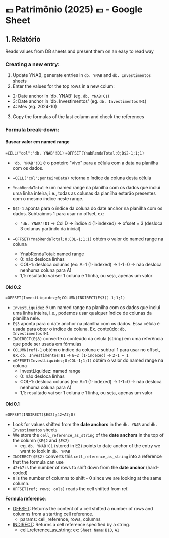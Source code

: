 # 💷 Patrimônio (2025) 💶 - Google Sheet

## 1. Relatório

Reads values from DB sheets and present them on an easy to read way

### Creating a new entry:

1. Update YNAB, generate entries in `db. YNAB` and `db. Investimentos` sheets
2. Enter the values for the top rows in a new colum:

- 2: Date anchor in 'db. YNAB' (eg. `db. YNAB!C1`)
- 3: Date anchor in 'db. Investimentos' (eg. `db. Investimentos!H1`)
- 4: Mês (eg. 2024-10)

3. Copy the formulas of the last column and check the references

### Formula break-down:

#### Buscar valor em named range

`=CELL("col";'db. YNAB'!D1)`
`=OFFSET(YnabRendaTotal;0;D$2-1;1;1)`

- `'db. YNAB'!D1` é o ponteiro "vivo" para a célula com a data na planilha com os dados.
- `=CELL("col";ponteiroData)` retorna o índice da coluna desta célula

- `YnabRendaTotal` é um named range na planilha com os dados que inclui uma linha inteira, i.e., todas as colunas da planílha estarão presentes com o mesmo índice neste range.
- `D$2-1` aponta para o índice da coluna do date anchor na planilha com os dados. Subtraimos 1 para usar no offset, ex:
  - `'db. YNAB'!D1` → Col D → índice 4 (1-indexed) → ofsset = 3 (desloca 3 colunas partindo da inicial)
- `=OFFSET(YnabRendaTotal;0;COL-1;1;1)` obtém o valor do named range na coluna
  - YnabRendaTotal: named range
  - 0: não desloca linhas
  - COL-1: desloca colunas (ex: A=1 (1-indexed) → 1-1=0 → não desloca nenhuma coluna para A)
  - 1,1: resultado vai ser 1 coluna e 1 linha, ou seja, apenas um valor

#### Old 0.2

`=OFFSET(InvestLiquidez;0;COLUMN(INDIRECT(E$3))-1;1;1)`

- `InvestLiquidez` é um named range na planilha com os dados que inclui uma linha inteira, i.e., podemos usar qualquer índice de colunas da planilha nele.
- `E$3` aponta para o date anchor na planilha com os dados. Essa célula é usada para obter o índice da coluna. Ex. conteúdo: `db. Investimentos!H1`
- `INDIRECT(E$3)` converte o conteúdo da célula (string) em uma referência que pode ser usada em fórmulas
- `COLUMN(ref)-1` obtém o índice da coluna e subtrai 1 para usar no offset, ex. `db. Investimentos!B1` → `B=2 (1-indexed)` -> `2-1 = 1`
- `=OFFSET(InvestLiquidez;0;COL-1;1;1)` obtém o valor do named range na coluna
  - InvestLiquidez: named range
  - 0: não desloca linhas
  - COL-1: desloca colunas (ex: A=1 (1-indexed) → 1-1=0 → não desloca nenhuma coluna para A)
  - 1,1: resultado vai ser 1 coluna e 1 linha, ou seja, apenas um valor

#### Old 0.1

`=OFFSET(INDIRECT($E$2);42+A7;0)`

- Look for values shifted from the **date anchors** in the `db. YNAB` and `db. Investimentos` sheets
- We store the `cell_reference_as_string` of the **date anchors** in the top of the column (`$E$2` and `$E$2`)
  - eg. `db. YNAB!C1` (stored in E2) points to date anchor of the entry we want to look in `db. YNAB`
- `INDIRECT($E$2)` converts this `cell_reference_as_string` into a reference that the formula can use
- `42+A7` is the number of rows to shift down from the **date anchor** (hard-coded)
- `0` is the number of columns to shift - 0 since we are looking at the same column.
- `OFFSET(ref; rows; cols)` reads the cell shifted from ref.

**Formula reference**:

- [OFFSET](https://support.google.com/docs/answer/3093379?sjid=14221480554448374696-SA): Returns the content of a cell shifted a number of rows and columns from a starting cell reference.
  - params: cell_reference, rows, columns
- [INDIRECT](https://support.google.com/docs/answer/3093377?sjid=14221480554448374696-SA): Returns a cell reference specified by a string.
  - cell_reference_as_string: ex: `Sheet Name!B10`, `A1`
